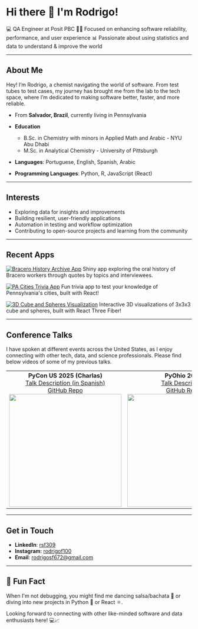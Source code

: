 # Hi there 👋 I'm Rodrigo!

💻 QA Engineer at Posit PBC
👨‍💻 Focused on enhancing software reliability, performance, and user experience
📊 Passionate about using statistics and data to understand & improve the world

---

## About Me

Hey! I’m Rodrigo, a chemist navigating the world of software. From test tubes to test cases, my journey has brought me from the lab to the tech space, where I’m dedicated to making software better, faster, and more reliable.

- From **Salvador, Brazil**, currently living in Pennsylvania
- **Education**  
  - B.Sc. in Chemistry with minors in Applied Math and Arabic - NYU Abu Dhabi
  - M.Sc. in Analytical Chemistry - University of Pittsburgh

- **Languages**: Portuguese, English, Spanish, Arabic
- **Programming Languages**: Python, R, JavaScript (React)

---

## Interests

- Exploring data for insights and improvements
- Building resilient, user-friendly applications
- Automation in testing and workflow optimization
- Contributing to open-source projects and learning from the community

---

## Recent Apps

[![Bracero History Archive App](https://img.shields.io/badge/Bracero%20App-Launch-green?style=for-the-badge&logo=posit)](https://rodrigosf672-braceros-pycon2025.share.connect.posit.cloud)
Shiny app exploring the oral history of Bracero workers through quotes by topics and interviewees. 

[![PA Cities Trivia App](https://img.shields.io/badge/PA%20Cities%20Trivia%20App-Play-blue?style=for-the-badge&logo=react)](https://rodrigosf672.github.io/pa-cities-trivia-react-app/) 
Fun trivia app to test your knowledge of Pennsylvania's cities, built with React!

[![3D Cube and Spheres Visualization](https://img.shields.io/badge/3D%20Cube%20and%20Spheres-Explore-orange?style=for-the-badge&logo=three.js)](https://rodrigosf672.github.io/3D-Cube-and-Spheres/) 
Interactive 3D visualizations of 3x3x3 cube and spheres, built with React Three Fiber!

---

## Conference Talks

I have spoken at different events across the United States, as I enjoy connecting with other tech, data, and science professionals. Please find below videos of some of my previous talks.

<table>
  <tr>
    <td align="center">
      <b>PyCon US 2025 (Charlas)</b><br/>
      <a href="https://us.pycon.org/2025/schedule/presentation/15/">Talk Description (in Spanish)</a><br/>
      <a href="https://github.com/rodrigosf672/braceros-pycon2025">GitHub Repo</a><br/>
      <a href="https://www.youtube.com/watch?v=JiS23xPAACc">
        <img src="https://img.youtube.com/vi/JiS23xPAACc/0.jpg" width="305"/>
      </a>
    </td>
    <td align="center">
      <b>PyOhio 2024</b><br/>
      <a href="https://www.pyohio.org/2024/program/talks/signal-processing-in-electrochemistry-with-python-applications/">Talk Description</a><br/>
      <a href="https://github.com/rodrigosf672/PyOhio2024-RodrigoSilvaFerreira">GitHub Repo</a><br/>
      <a href="https://www.youtube.com/watch?v=7UPzG0HhjDE">
        <img src="https://img.youtube.com/vi/7UPzG0HhjDE/0.jpg" width="305"/>
      </a>
    </td>
    <td align="center">
      <b>PyTexas 2025</b><br/>
      <a href="https://www.pytexas.org/2025/schedule/talks/#signal-processing-in-electrochemistry-with-python-applications-to-the-us-opioids-crisis">Talk Description</a><br/>
      <a href="https://github.com/rodrigosf672/PyTexas2025-RodrigoSilvaFerreira">GitHub Repo</a><br/>
      <a href="https://www.youtube.com/watch?v=AZkYrvVoJ4A">
        <img src="https://img.youtube.com/vi/AZkYrvVoJ4A/0.jpg" width="305"/>
      </a>
    </td>
  </tr>
</table>



---

## Get in Touch

- **LinkedIn**: [rsf309](https://www.linkedin.com/in/rsf309/)
- **Instagram**: [rodrigof100](https://www.instagram.com/rodrigof100/)
- **Email**: [rodrigosf672@gmail.com](mailto:rodrigosf672@gmail.com)

---

## 🤗 Fun Fact

When I'm not debugging, you might find me dancing salsa/bachata 🕺 or diving into new projects in Python 🐍 or React ⚛️.

Looking forward to connecting with other like-minded software and data enthusiasts here! 💻📈


